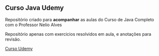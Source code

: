 ## Curso Java Udemy

Repositório criado para **acompanhar** as aulas do Curso de Java Completo com o Professor Nelio Alves

Repositório apenas com exercicios resolvidos em aula, e anotações para revisão.

[Curso Udemy](https://www.udemy.com/course/java-curso-completo/)